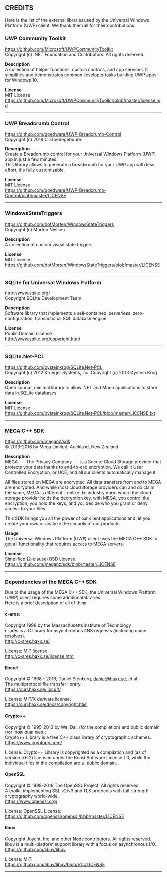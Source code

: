 ## CREDITS
Here is the list of the external libraries used by the Universal Windows Platform (UWP) client. We thank them all for their contributions:

### UWP Community Toolkit
https://github.com/Microsoft/UWPCommunityToolkit \
Copyright (c) .NET Foundation and Contributors. All rights reserved.

**Description**\
A collection of helper functions, custom controls, and app services. It simplifies and demonstrates common developer tasks building UWP apps for Windows 10.

**License**\
MIT License\
https://github.com/Microsoft/UWPCommunityToolkit/blob/master/license.md
<hr>

### UWP Breadcrumb Control
https://github.com/goedware/UWP-Breadcrumb-Control \
Copyright (c) 2016 C. Goedegebuure.

**Description**\
Create a Breadcrumb control for your Universal Windows Platform (UWP) app in just a few minutes.\
This library allows to generate a breadcrumb for your UWP app with less effort, it's fully customizable.

**License**\
MIT License\
https://github.com/goedware/UWP-Breadcrumb-Control/blob/master/LICENSE
<hr>

### WindowsStateTriggers
https://github.com/dotMorten/WindowsStateTriggers \
Copyright (c) Morten Nielsen.

**Description**\
A collection of custom visual state triggers.

**License**\
MIT License\
https://github.com/dotMorten/WindowsStateTriggers/blob/master/LICENSE
<hr>

### SQLite for Universal Windows Platform
http://www.sqlite.org/ \
Copyright SQLite Development Team

**Description**\
Software library that implements a self-contained, serverless, zero-configuration, transactional SQL database engine.

**License**\
Public Domain License\
http://www.sqlite.org/copyright.html
<hr>

### SQLite.Net-PCL
https://github.com/oysteinkrog/SQLite.Net-PCL \
Copyright (c) 2012 Krueger Systems, Inc.
Copyright (c) 2013 Øystein Krog

**Description**\
Open source, minimal library to allow .NET and Mono applications to store data in SQLite databases.

**License**\
MIT License\
https://github.com/oysteinkrog/SQLite.Net-PCL/blob/master/LICENSE.txt
<hr>

### MEGA C++ SDK
https://github.com/meganz/sdk \
© 2013-2016 by Mega Limited, Auckland, New Zealand.

**Description**\
MEGA --- The Privacy Company --- is a Secure Cloud Storage provider that protects your data thanks to end-to-end encryption. We call it User Controlled Encryption, or UCE, and all our clients automatically manage it.

All files stored on MEGA are encrypted. All data transfers from and to MEGA are encrypted. And while most cloud storage providers can and do claim the same, MEGA is different – unlike the industry norm where the cloud storage provider holds the decryption key, with MEGA, you control the encryption, you hold the keys, and you decide who you grant or deny access to your files.

This SDK brings you all the power of our client applications and let you create your own or analyze the security of our products.

**Usage**\
The Universal Windows Platform (UWP) client uses the MEGA C++ SDK to get all functionality that requires access to MEGA servers.

**License**\
Simplified (2-clause) BSD License.\
https://github.com/meganz/sdk/blob/master/LICENSE
<hr>

### Dependencies of the MEGA C++ SDK
Due to the usage of the MEGA C++ SDK, the Universal Windows Platform (UWP) client requires some additional libraries.\
Here is a brief description of all of them:

#### c-ares:
Copyright 1998 by the Massachusetts Institute of Technology\
c-ares is a C library for asynchronous DNS requests (including name resolves).\
http://c-ares.haxx.se/

License: MIT license.\
http://c-ares.haxx.se/license.html

#### libcurl
Copyright © 1998 - 2016, Daniel Stenberg, daniel@haxx.se, et al.\
The multiprotocol file transfer library.\
https://curl.haxx.se/libcurl/

License: MIT/X derivate license.\
https://curl.haxx.se/docs/copyright.html</p>

#### Crypto++
Copyright © 1995-2013 by Wei Dai. (for the compilation) and public domain (for individual files).\
Crypto++ Library is a free C++ class library of cryptographic schemes.\
https://www.cryptopp.com/

License: Crypto++ Library is copyrighted as a compilation and (as of version 5.6.2) licensed under the Boost Software License 1.0, while the individual files in the compilation are all public domain.

#### OpenSSL
Copyright © 1998-2016 The OpenSSL Project. All rights reserved.\
A toolkit implementing SSL v2/v3 and TLS protocols with full-strength cryptography world-wide.\
https://www.openssl.org/

License: OpenSSL License.\
https://github.com/openssl/openssl/blob/master/LICENSE

#### libuv
Copyright Joyent, Inc. and other Node contributors. All rights reserved.\
libuv is a multi-platform support library with a focus on asynchronous I/O.\
https://github.com/libuv/libuv

License: MIT.\
https://github.com/libuv/libuv/blob/v1.x/LICENSE
<hr>
